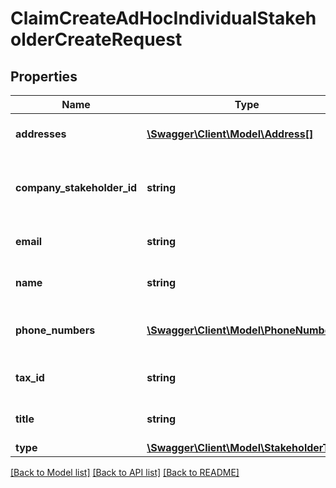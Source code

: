 # ClaimCreateAdHocIndividualStakeholderCreateRequest

## Properties
Name | Type | Description | Notes
------------ | ------------- | ------------- | -------------
**addresses** | [**\Swagger\Client\Model\Address[]**](Address.md) | The stakeholder addresses | [optional] 
**company_stakeholder_id** | **string** | The stakeholder company stakeholder id | [optional] 
**email** | **string** | The stakeholder email | [optional] 
**name** | **string** | The stakeholder name | 
**phone_numbers** | [**\Swagger\Client\Model\PhoneNumber[]**](PhoneNumber.md) | The stakeholder phone numbers | [optional] 
**tax_id** | **string** | The stakeholder tax id | [optional] 
**title** | **string** | The stakeholder title | [optional] 
**type** | [**\Swagger\Client\Model\StakeholderType**](StakeholderType.md) |  | 

[[Back to Model list]](../../README.md#documentation-for-models) [[Back to API list]](../../README.md#documentation-for-api-endpoints) [[Back to README]](../../README.md)

